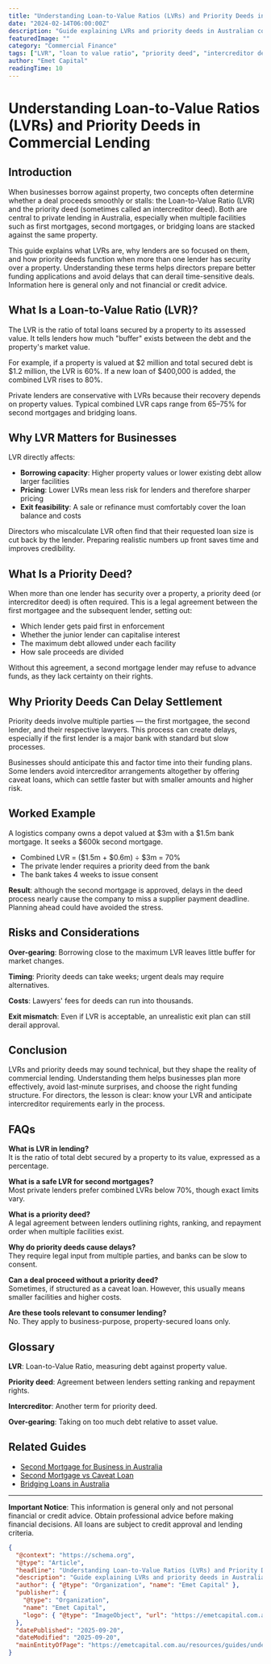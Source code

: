 ```yaml
---
title: "Understanding Loan-to-Value Ratios (LVRs) and Priority Deeds in Commercial Lending"
date: "2024-02-14T06:00:00Z"
description: "Guide explaining LVRs and priority deeds in Australian commercial lending: what they are, why they matter, risks, and practical examples."
featuredImage: ""
category: "Commercial Finance"
tags: ["LVR", "loan to value ratio", "priority deed", "intercreditor deed", "second mortgage", "commercial lending", "private lending", "property finance"]
author: "Emet Capital"
readingTime: 10
---
```


# Understanding Loan-to-Value Ratios (LVRs) and Priority Deeds in Commercial Lending

## Introduction

When businesses borrow against property, two concepts often determine whether a deal proceeds smoothly or stalls: the Loan-to-Value Ratio (LVR) and the priority deed (sometimes called an intercreditor deed). Both are central to private lending in Australia, especially when multiple facilities such as first mortgages, second mortgages, or bridging loans are stacked against the same property.

This guide explains what LVRs are, why lenders are so focused on them, and how priority deeds function when more than one lender has security over a property. Understanding these terms helps directors prepare better funding applications and avoid delays that can derail time-sensitive deals. Information here is general only and not financial or credit advice.

## What Is a Loan-to-Value Ratio (LVR)?

The LVR is the ratio of total loans secured by a property to its assessed value. It tells lenders how much "buffer" exists between the debt and the property's market value.

For example, if a property is valued at $2 million and total secured debt is $1.2 million, the LVR is 60%. If a new loan of $400,000 is added, the combined LVR rises to 80%.

Private lenders are conservative with LVRs because their recovery depends on property values. Typical combined LVR caps range from 65–75% for second mortgages and bridging loans.

## Why LVR Matters for Businesses

LVR directly affects:

- **Borrowing capacity**: Higher property values or lower existing debt allow larger facilities
- **Pricing**: Lower LVRs mean less risk for lenders and therefore sharper pricing
- **Exit feasibility**: A sale or refinance must comfortably cover the loan balance and costs

Directors who miscalculate LVR often find that their requested loan size is cut back by the lender. Preparing realistic numbers up front saves time and improves credibility.

## What Is a Priority Deed?

When more than one lender has security over a property, a priority deed (or intercreditor deed) is often required. This is a legal agreement between the first mortgagee and the subsequent lender, setting out:

- Which lender gets paid first in enforcement
- Whether the junior lender can capitalise interest
- The maximum debt allowed under each facility
- How sale proceeds are divided

Without this agreement, a second mortgage lender may refuse to advance funds, as they lack certainty on their rights.

## Why Priority Deeds Can Delay Settlement

Priority deeds involve multiple parties — the first mortgagee, the second lender, and their respective lawyers. This process can create delays, especially if the first lender is a major bank with standard but slow processes.

Businesses should anticipate this and factor time into their funding plans. Some lenders avoid intercreditor arrangements altogether by offering caveat loans, which can settle faster but with smaller amounts and higher risk.

## Worked Example

A logistics company owns a depot valued at $3m with a $1.5m bank mortgage. It seeks a $600k second mortgage.

- Combined LVR = ($1.5m + $0.6m) ÷ $3m = 70%
- The private lender requires a priority deed from the bank
- The bank takes 4 weeks to issue consent

**Result**: although the second mortgage is approved, delays in the deed process nearly cause the company to miss a supplier payment deadline. Planning ahead could have avoided the stress.

## Risks and Considerations

**Over-gearing**: Borrowing close to the maximum LVR leaves little buffer for market changes.

**Timing**: Priority deeds can take weeks; urgent deals may require alternatives.

**Costs**: Lawyers' fees for deeds can run into thousands.

**Exit mismatch**: Even if LVR is acceptable, an unrealistic exit plan can still derail approval.

## Conclusion

LVRs and priority deeds may sound technical, but they shape the reality of commercial lending. Understanding them helps businesses plan more effectively, avoid last-minute surprises, and choose the right funding structure. For directors, the lesson is clear: know your LVR and anticipate intercreditor requirements early in the process.

## FAQs

**What is LVR in lending?**  
It is the ratio of total debt secured by a property to its value, expressed as a percentage.

**What is a safe LVR for second mortgages?**  
Most private lenders prefer combined LVRs below 70%, though exact limits vary.

**What is a priority deed?**  
A legal agreement between lenders outlining rights, ranking, and repayment order when multiple facilities exist.

**Why do priority deeds cause delays?**  
They require legal input from multiple parties, and banks can be slow to consent.

**Can a deal proceed without a priority deed?**  
Sometimes, if structured as a caveat loan. However, this usually means smaller facilities and higher costs.

**Are these tools relevant to consumer lending?**  
No. They apply to business-purpose, property-secured loans only.

## Glossary

**LVR**: Loan-to-Value Ratio, measuring debt against property value.

**Priority deed**: Agreement between lenders setting ranking and repayment rights.

**Intercreditor**: Another term for priority deed.

**Over-gearing**: Taking on too much debt relative to asset value.

## Related Guides

- [Second Mortgage for Business in Australia](/resources/guides/second-mortgage-for-business-australia)
- [Second Mortgage vs Caveat Loan](/resources/guides/second-mortgage-vs-caveat-loan)
- [Bridging Loans in Australia](/resources/guides/bridging-loans-australia)

---

**Important Notice**: This information is general only and not personal financial or credit advice. Obtain professional advice before making financial decisions. All loans are subject to credit approval and lending criteria.

```json
{
  "@context": "https://schema.org",
  "@type": "Article",
  "headline": "Understanding Loan-to-Value Ratios (LVRs) and Priority Deeds in Commercial Lending",
  "description": "Guide explaining LVRs and priority deeds in Australian commercial lending: what they are, why they matter, risks, and practical examples.",
  "author": { "@type": "Organization", "name": "Emet Capital" },
  "publisher": {
    "@type": "Organization",
    "name": "Emet Capital",
    "logo": { "@type": "ImageObject", "url": "https://emetcapital.com.au/static/logo.png" }
  },
  "datePublished": "2025-09-20",
  "dateModified": "2025-09-20",
  "mainEntityOfPage": "https://emetcapital.com.au/resources/guides/understanding-lvr-priority-deeds-commercial-lending"
}
```